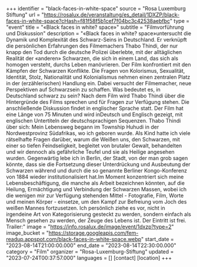 +++
identifier = "black-faces-in-white-space"
source = "Rosa Luxemburg Stiftung"
url = "https://rosalux.de/veranstaltung/es_detail/1DXZP/black-faces-in-white-space?cHash=f81f58f5b1cef7f04bc3c42538aebfbc"
type = "event"
title = "«Black faces in white? space»"
subtitle = "Filmvorführung und Diskussion"
description = "«Black faces in white? space»untersucht die Dynamik und Komplexität des Schwarz-Seins in Deutschland. Er verknüpft die persönlichen Erfahrungen des Filmemachers Thabo Thindi, der nur knapp den Tod durch die deutsche Polizei überlebte, mit der alltäglichen Realität der «anderen» Schwarzen, die sich in einem Land, das sich als homogen versteht, durchs Leben manövrieren. Der Film konfrontiert mit den Kämpfen der Schwarzen Konflikte. Die Fragen von Kolorismus, Sexualität, Identität, Stolz, Nationalität und Kolonialismus nehmen einen zentralen Platz in der (erzählerischen) Handlung ein.
Dabei versucht der Filmemacher, neue Perspektiven auf Schwarzsein zu schaffen.
Was bedeutet es, in Deutschland schwarz zu sein?
Nach dem Film wird Thabo Thindi über die Hintergründe des Films sprechen und für Fragen zur Verfügung stehen. Die anschließende Diskussion findet in englischer Sprache statt.
Der Film hat eine Länge von 75 Minuten und wird inDeutsch und Englisch gezeigt, mit englischen Untertiteln der deutschsprachigen Sequenzen.
Thabo Thindi über sich:
Mein Lebensweg begann im Township Huhudi in der Nordwestprovinz Südafrikas, wo ich geboren wurde. Als Kind hatte ich viele rätselhafte Fragen darüber, warum die Weißen uns, den Schwarzen, mit einer so tiefen Feindseligkeit, begleitet von brutaler Gewalt, behandelten und wir dennoch als gefährliche Teufel und sie als Heilige angesehen wurden. Gegenwärtig lebe ich in Berlin, der Stadt, von der man grob sagen könnte, dass sie die Fortsetzung dieser Unterdrückung und Ausbeutung der Schwarzen während und durch die so genannte Berliner Kongo-Konferenz von 1884 wieder institutionalisiert hat.Im Moment konzentriert sich meine Lebensbeschäftigung, die manche als Arbeit bezeichnen könnten, auf die Heilung, Ermächtigung und Verbindung der Schwarzen Massen, wobei ich die wenigen mir zur Verfügung stehenden Mittel - Fotografie, Film, Worte und meinen Körper - einsetze, um den Kampf zur Befreiung vom Joch des weißen Mannes fortzusetzen. Ich persönlich ziehe es vor, nicht in irgendeine Art von Kategorisierung gesteckt zu werden, sondern einfach als Mensch gesehen zu werden, der Zeuge des Lebens ist.
Der Eintritt ist frei.
Trailer:"
image = "https://info.rosalux.de/image/event/1dxzp?type=2"
image_bucket = "https://storage.googleapis.com/fem-readup.appspot.com/black-faces-in-white-space.webp"
start_date = "2023-08-14T21:00:00.000"
end_date = "2023-08-14T22:30:00.000"
category = "Film"
organizer = "Rosa-Luxemburg-Stiftung"
updated = "2023-07-24T00:37:57.000"
languages = []
[contact]
[location]
+++